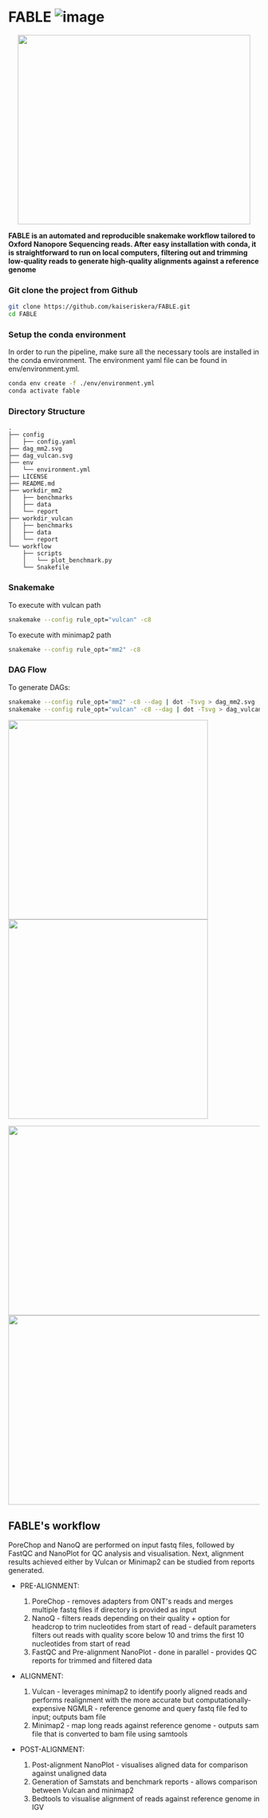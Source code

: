 # FABLE ![image](https://user-images.githubusercontent.com/96602087/165528002-a64d46d6-5fb1-4fa4-9d61-8d7ef5cf6ad7.png)

<p align="center">
  <img width="466" height="380" src="FABLE logo.png">

**FABLE is an automated and reproducible snakemake workflow tailored to Oxford Nanopore Sequencing reads. After easy installation with conda, it is straightforward to run on local computers, filtering out and trimming low-quality reads to generate high-quality alignments against a reference genome**

### Git clone the project from Github
```bash
git clone https://github.com/kaiseriskera/FABLE.git
cd FABLE
```
### Setup the conda environment
In order to run the pipeline, make sure all the necessary tools are installed in the conda environment. The environment yaml file can be found in env/environment.yml.
```bash
conda env create -f ./env/environment.yml
conda activate fable
```
### Directory Structure

```
.
├── config
│   ├── config.yaml
├── dag_mm2.svg
├── dag_vulcan.svg
├── env
│   └── environment.yml
├── LICENSE
├── README.md
├── workdir_mm2
│   ├── benchmarks
│   ├── data
│   └── report
├── workdir_vulcan
│   ├── benchmarks
│   ├── data
│   └── report
└── workflow
    ├── scripts
    │   └── plot_benchmark.py
    └── Snakefile

```

### Snakemake
To execute with vulcan path
```bash
snakemake --config rule_opt="vulcan" -c8 
```
To execute with minimap2 path
```bash
snakemake --config rule_opt="mm2" -c8 
```

### DAG Flow
To generate DAGs:
```bash
snakemake --config rule_opt="mm2" -c8 --dag | dot -Tsvg > dag_mm2.svg 
snakemake --config rule_opt="vulcan" -c8 --dag | dot -Tsvg > dag_vulcan.svg
 ```    
<p align="left">
  <img src="dag_vulcan.svg" width="400" />
  <img src="dag_mm2.svg" width="400" />
</p>

<p align="center">
  <img src="vulcan_benchmark.png" width="770" height="380"/>
  
  
  
  
  
  
  <img src="mm2_benchmark.png" width="770" height="380"/>
</p>

## FABLE's workflow

PoreChop and NanoQ are performed on input fastq files, followed by FastQC and NanoPlot for QC analysis and visualisation. Next, alignment results achieved either by Vulcan or Minimap2 can be studied from reports generated. 

* PRE-ALIGNMENT:
    1. PoreChop
      - removes adapters from ONT's reads and merges multiple fastq files if directory is provided as input
    2. NanoQ
      - filters reads depending on their quality + option for headcrop to trim nucleotides from start of read
      - default parameters filters out reads with quality score below 10 and trims the first 10 nucleotides from start of read
    3. FastQC and Pre-alignment NanoPlot
      - done in parallel
      - provides QC reports for trimmed and filtered data
 
* ALIGNMENT:
    1. Vulcan
      - leverages minimap2 to identify poorly aligned reads and performs realignment with the more accurate but computationally-expensive NGMLR
      - reference genome and query fastq file fed to input; outputs bam file 
    2. Minimap2
      - map long reads against reference genome
      - outputs sam file that is converted to bam file using samtools

* POST-ALIGNMENT:
    1. Post-alignment NanoPlot
      - visualises aligned data for comparison against unaligned data
    2. Generation of Samstats and benchmark reports
      - allows comparison between Vulcan and minimap2
    3. Bedtools to visualise alignment of reads against reference genome in IGV
    
